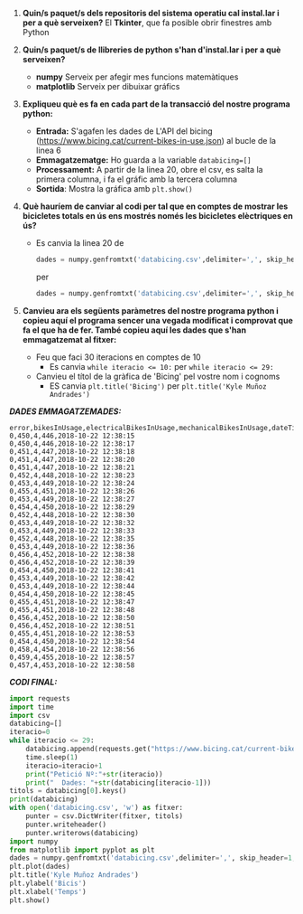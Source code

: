 1. **Quin/s paquet/s dels repositoris del sistema operatiu cal instal.lar i per a què serveixen?**
    El **Tkinter**, que fa posible obrir finestres amb Python
  

2. **Quin/s paquet/s de llibreries de python s'han d'instal.lar i per a què serveixen?**
    - **numpy** Serveix per afegir mes funcions matemàtiques
    - **matplotlib** Serveix per dibuixar gráfics


3. **Expliqueu què es fa en cada part de la transacció del nostre programa python:**

	- **Entrada:** S'agafen les dades de L'API del bicing (https://www.bicing.cat/current-bikes-in-use.json) al bucle de la linea 6
	- **Emmagatzematge:** Ho guarda a la variable ```databicing=[]```
	- **Processament:** A partir de la linea 20, obre el csv, es salta la primera columna, i fa el gráfic amb la tercera columna
	- **Sortida**: Mostra la gráfica amb   ```plt.show()```

4. **Què hauríem de canviar al codi per tal que en comptes de mostrar les bicicletes totals en ús ens mostrés només les bicicletes elèctriques en ús?**
    - Es canvia la linea 20 de
        ```python
        dades = numpy.genfromtxt('databicing.csv',delimiter=',', skip_header=1, usecols=(3))
        ```
        per
        ```python
        dades = numpy.genfromtxt('databicing.csv',delimiter=',', skip_header=1, usecols=(2))
        ```

5. **Canvieu ara els següents paràmetres del nostre programa python i copieu aquí el programa sencer una vegada modificat i comprovat que fa el que ha de fer. També copieu aquí les dades que s'han emmagatzemat al fitxer:**

   - Feu que faci 30 iteracions en comptes de 10
        - Es canvia ```while iteracio <= 10:``` per ```while iteracio <= 29:```     
   - Canvieu el títol de la gràfica de 'Bicing' pel vostre nom i cognoms
        - ES canvia ```plt.title('Bicing')``` per ```plt.title('Kyle Muñoz Andrades')```

***DADES EMMAGATZEMADES:***
```    
error,bikesInUsage,electricalBikesInUsage,mechanicalBikesInUsage,dateTime
0,450,4,446,2018-10-22 12:38:15
0,450,4,446,2018-10-22 12:38:17
0,451,4,447,2018-10-22 12:38:18
0,451,4,447,2018-10-22 12:38:20
0,451,4,447,2018-10-22 12:38:21
0,452,4,448,2018-10-22 12:38:23
0,453,4,449,2018-10-22 12:38:24
0,455,4,451,2018-10-22 12:38:26
0,453,4,449,2018-10-22 12:38:27
0,454,4,450,2018-10-22 12:38:29
0,452,4,448,2018-10-22 12:38:30
0,453,4,449,2018-10-22 12:38:32
0,453,4,449,2018-10-22 12:38:33
0,452,4,448,2018-10-22 12:38:35
0,453,4,449,2018-10-22 12:38:36
0,456,4,452,2018-10-22 12:38:38
0,456,4,452,2018-10-22 12:38:39
0,454,4,450,2018-10-22 12:38:41
0,453,4,449,2018-10-22 12:38:42
0,453,4,449,2018-10-22 12:38:44
0,454,4,450,2018-10-22 12:38:45
0,455,4,451,2018-10-22 12:38:47
0,455,4,451,2018-10-22 12:38:48
0,456,4,452,2018-10-22 12:38:50
0,456,4,452,2018-10-22 12:38:51
0,455,4,451,2018-10-22 12:38:53
0,454,4,450,2018-10-22 12:38:54
0,458,4,454,2018-10-22 12:38:56
0,459,4,455,2018-10-22 12:38:57
0,457,4,453,2018-10-22 12:38:58
```
	
***CODI FINAL:***
```python
import requests
import time
import csv
databicing=[]
iteracio=0
while iteracio <= 29:
	databicing.append(requests.get("https://www.bicing.cat/current-bikes-in-use.json").json())
	time.sleep(1)
	iteracio=iteracio+1
	print("Petició Nº:"+str(iteracio))
	print("  Dades: "+str(databicing[iteracio-1]))
titols = databicing[0].keys()
print(databicing)
with open('databicing.csv', 'w') as fitxer:
    punter = csv.DictWriter(fitxer, titols)
    punter.writeheader()
    punter.writerows(databicing)
import numpy
from matplotlib import pyplot as plt
dades = numpy.genfromtxt('databicing.csv',delimiter=',', skip_header=1, usecols=(3))
plt.plot(dades)
plt.title('Kyle Muñoz Andrades')
plt.ylabel('Bicis')
plt.xlabel('Temps')
plt.show()
```

	
